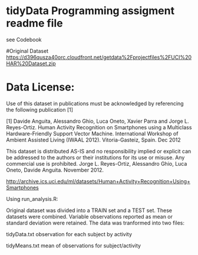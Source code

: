 # tidyData Programming assigment readme file 


see Codebook

#Original Dataset
https://d396qusza40orc.cloudfront.net/getdata%2Fprojectfiles%2FUCI%20HAR%20Dataset.zip

Data License:  
=======
Use of this dataset in publications must be acknowledged by referencing the following publication [1]  

[1] Davide Anguita, Alessandro Ghio, Luca Oneto, Xavier Parra and Jorge L. Reyes-Ortiz. Human Activity Recognition on Smartphones using a Multiclass Hardware-Friendly Support Vector Machine. International Workshop of Ambient Assisted Living (IWAAL 2012). Vitoria-Gasteiz, Spain. Dec 2012


This dataset is distributed AS-IS and no responsibility implied or explicit can be addressed to the 
authors or their institutions for its use or misuse. Any commercial use is prohibited.
Jorge L. Reyes-Ortiz, Alessandro Ghio, Luca Oneto, Davide Anguita. November 2012.

http://archive.ics.uci.edu/ml/datasets/Human+Activity+Recognition+Using+Smartphones


Using run_analysis.R:

Original dataset was divided into a TRAIN set and a TEST set.  These datasets were combined.  Variable observations reported as mean or standard deviation were retained.  The data was tranformed into two files:  

  tidyData.txt    observation for each subject by activity
  
  tidyMeans.txt   mean of observations for subject/activity

